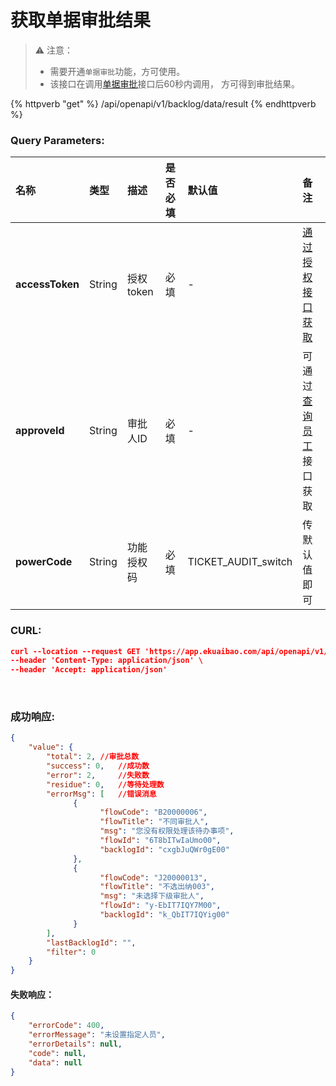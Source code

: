 # 获取单据审批结果

>⚠️ 注意：
> - 需要开通`单据审批`功能，方可使用。
> - 该接口在调用[单据审批](/flows/flow-approval.html)接口后60秒内调用， 方可得到审批结果。

{% httpverb "get" %} /api/openapi/v1/backlog/data/result {% endhttpverb %}

### Query Parameters:

| 名称  | 类型  | 描述 | 是否必填 | 默认值 | 备注  |
| :--- | :--- | :--- |:---    |:---   | :--- |
| **accessToken** | String  | 授权token     | 必填 | - | [通过授权接口获取](/getting-started/auth.html) |
| **approveId**   | String  | 审批人ID      | 必填 | - | 可通过[查询员工](/corporation/get-staff-ids.md)接口获取 |
| **powerCode**   | String  | 功能授权码     | 必填 | TICKET_AUDIT_switch | 传默认值即可 |

### CURL:
```json
curl --location --request GET 'https://app.ekuaibao.com/api/openapi/v1/backlog/data/result?accessToken=ID_3sTFcaTookM:djg8LshfUkfM00&approveId=djg8LshfUkfM00:ID_3kpneISgylw&powerCode=TICKET_AUDIT_switch' \
--header 'Content-Type: application/json' \
--header 'Accept: application/json'
```

<br>

### 成功响应:
```json
{
    "value": {
        "total": 2, //审批总数
        "success": 0,   //成功数
        "error": 2,     //失败数
        "residue": 0,   //等待处理数
        "errorMsg": [   //错误消息
              {
                    "flowCode": "B20000006",
                    "flowTitle": "不同审批人",
                    "msg": "您没有权限处理该待办事项",
                    "flowId": "6T8bITwIaUmo00",
                    "backlogId": "cxgbJuQWr0gE00"
              },
              {
                    "flowCode": "J20000013",
                    "flowTitle": "不选出纳003",
                    "msg": "未选择下级审批人",
                    "flowId": "y-EbIT7IQY7M00",
                    "backlogId": "k_QbIT7IQYig00"
              }
        ],
        "lastBacklogId": "",
        "filter": 0
    }
}
```

#### 失败响应：
```json
{
    "errorCode": 400,
    "errorMessage": "未设置指定人员",
    "errorDetails": null,
    "code": null,
    "data": null
}
```